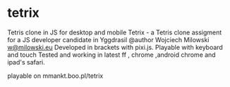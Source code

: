 # tetrix
Tetris clone in JS for desktop and mobile
Tetrix - a Tetris clone assigment for a JS developer candidate in Yggdrasil
@author Wojciech Milowski w@milowski.eu
Developed in brackets with pixi.js.
Playable with keyboard and touch 
Tested and working in latest ff , chrome ,android chrome and ipad's safari.

playable on mmankt.boo.pl/tetrix
